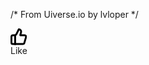 /* From Uiverse.io by lvloper */ 
<div
  class="overflow-x-visible relative w-14 h-14 overflow-y-clip group text-center"
>
  <div
    class="flex justify-center items-center w-14 h-14 rounded-full bg-yellow-300 transition-all duration-300 absolute top-0 group-hover:scale-[.60] group-hover:origin-top text-white"
  >
    <svg
      xmlns="http://www.w3.org/2000/svg"
      width="26.463"
      height="26.647"
      viewBox="0 0 26.463 26.647"
    >
      <g id="Grupo_3793" data-name="Grupo 3793" transform="translate(1.5 1.5)">
        <path
          id="Trazado_28219"
          data-name="Trazado 28219"
          d="M7,10V24.188"
          transform="translate(-1.088 -0.541)"
          fill="none"
          stroke="#000"
          stroke-linecap="round"
          stroke-linejoin="round"
          stroke-width="3"
        ></path>
        <path
          id="Trazado_28220"
          data-name="Trazado 28220"
          d="M17.37,6.587l-1.182,4.871h6.893a2.365,2.365,0,0,1,2.27,3.027L22.6,23.944a2.365,2.365,0,0,1-2.27,1.7H4.365A2.365,2.365,0,0,1,2,23.282V13.823a2.365,2.365,0,0,1,2.365-2.365H7.628a2.365,2.365,0,0,0,2.116-1.312L13.823,2A3.7,3.7,0,0,1,17.37,6.587Z"
          transform="translate(-2 -2)"
          fill="none"
          stroke="#000"
          stroke-linecap="round"
          stroke-linejoin="round"
          stroke-width="3"
        ></path>
      </g>
    </svg>
  </div>
  <div
    class="absolute text-white font-bold -bottom-10 left-1/2 text-sm text-center text-black whitespace-nowrap transition-all duration-300 transform -translate-x-1/2 group-hover:bottom-0"
  >
    Like
  </div>
</div>
